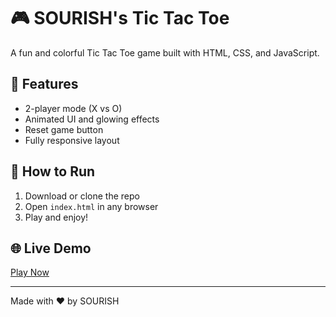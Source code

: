 # 🎮 SOURISH's Tic Tac Toe

A fun and colorful Tic Tac Toe game built with HTML, CSS, and JavaScript.

## 🔹 Features
- 2-player mode (X vs O)
- Animated UI and glowing effects
- Reset game button
- Fully responsive layout

## 🚀 How to Run
1. Download or clone the repo
2. Open `index.html` in any browser
3. Play and enjoy!

## 🌐 Live Demo
[Play Now](https://sourishgame.tiiny.site/)

---

Made with ❤️ by SOURISH
